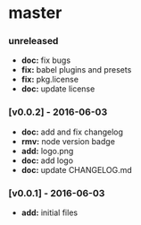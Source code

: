 # master

### unreleased
- **doc:** fix bugs
- **fix:** babel plugins and presets
- **fix:** pkg.license
- **doc:** update license

### [v0.0.2] - 2016-06-03
- **doc:** add and fix changelog
- **rmv:** node version badge
- **add:** logo.png
- **doc:** add logo
- **doc:** update CHANGELOG.md

### [v0.0.1] - 2016-06-03
- **add:** initial files
